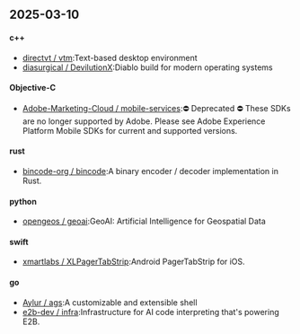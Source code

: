 ## 2025-03-10
#### c++
* [directvt / vtm](https://github.com/directvt/vtm):Text-based desktop environment
* [diasurgical / DevilutionX](https://github.com/diasurgical/DevilutionX):Diablo build for modern operating systems
#### Objective-C
* [Adobe-Marketing-Cloud / mobile-services](https://github.com/Adobe-Marketing-Cloud/mobile-services):⛔️ Deprecated ⛔️ These SDKs are no longer supported by Adobe. Please see Adobe Experience Platform Mobile SDKs for current and supported versions.
#### rust
* [bincode-org / bincode](https://github.com/bincode-org/bincode):A binary encoder / decoder implementation in Rust.
#### python
* [opengeos / geoai](https://github.com/opengeos/geoai):GeoAI: Artificial Intelligence for Geospatial Data
#### swift
* [xmartlabs / XLPagerTabStrip](https://github.com/xmartlabs/XLPagerTabStrip):Android PagerTabStrip for iOS.
#### go
* [Aylur / ags](https://github.com/Aylur/ags):A customizable and extensible shell
* [e2b-dev / infra](https://github.com/e2b-dev/infra):Infrastructure for AI code interpreting that's powering E2B.
